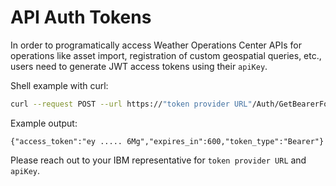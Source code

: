 # API Auth Tokens

In order to programatically access Weather Operations Center APIs for operations like asset import, registration of custom geospatial queries, etc., users need to generate JWT access tokens using their `apiKey`.

Shell example with curl:

```bash
curl --request POST --url https://"token provider URL"/Auth/GetBearerForClient --header 'Content-Type: application/json' --header 'cache-control: no-cache' --data '{apiKey:"xxxxxxxxxxxxxx", clientId:"ibm-agro-api"}'
```

Example output:

```{"access_token":"ey ..... 6Mg","expires_in":600,"token_type":"Bearer"}```


Please reach out to your IBM representative for `token provider URL` and `apiKey`.

